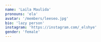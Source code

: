 ```yaml
---
name: 'Laila Maulida'
pronouns: 'ela'
avatar: '/members/leeseo.jpg'
bio: 'lazy person'
instagram: 'https://instagram.com/_elshye'
gender: 'female'
---
```

